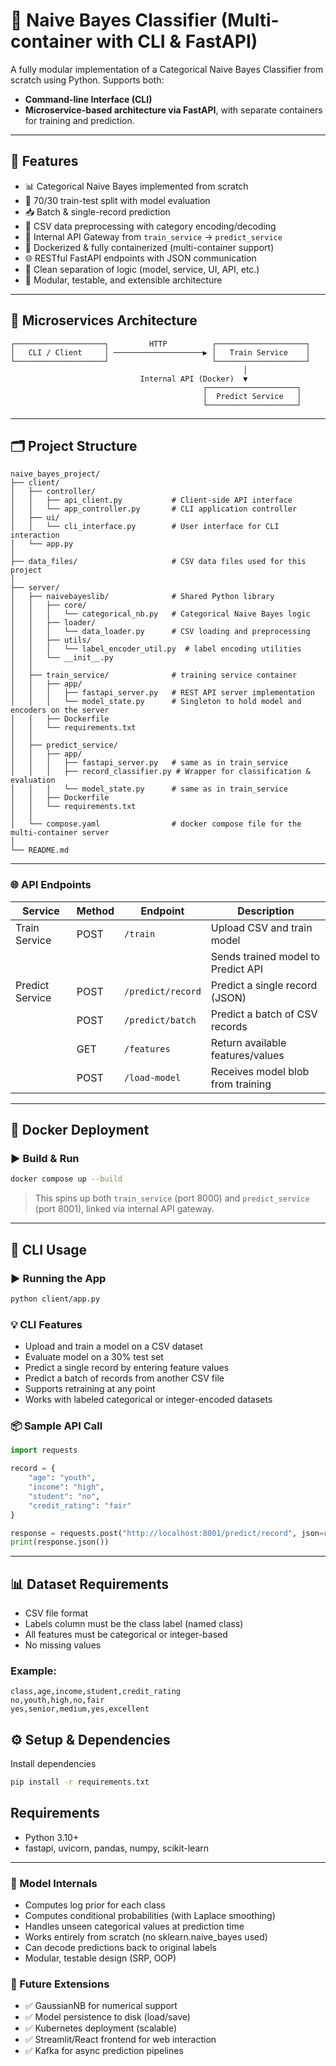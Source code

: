 # 🧠 Naive Bayes Classifier (Multi-container with CLI & FastAPI)

A fully modular implementation of a Categorical Naive Bayes Classifier from scratch using Python.
Supports both:

- **Command-line Interface (CLI)**
- **Microservice-based architecture via FastAPI**, with separate containers for training and prediction.

---

## 🚀 Features

- 📊 Categorical Naive Bayes implemented from scratch
- 🧪 70/30 train-test split with model evaluation
- 📥 Batch & single-record prediction
- 📂 CSV data preprocessing with category encoding/decoding
- 🔌 Internal API Gateway from `train_service` → `predict_service`
- 🐳 Dockerized & fully containerized (multi-container support)
- 🌐 RESTful FastAPI endpoints with JSON communication
- 🔐 Clean separation of logic (model, service, UI, API, etc.)
- 🔧 Modular, testable, and extensible architecture

---

## 🧱 Microservices Architecture

```
┌────────────────────┐         HTTP          ┌────────────────────┐
│   CLI / Client     │ ────────────────────▶ │   Train Service    │
└────────────────────┘                       └────────────────────┘
                                                    │
                             Internal API (Docker)  ▼
                                           ┌────────────────────┐
                                           │  Predict Service   │
                                           └────────────────────┘
```

---

## 🗂️ Project Structure

```
naive_bayes_project/
├── client/
│   ├── controller/
│   │   ├── api_client.py           # Client-side API interface
│   │   └── app_controller.py       # CLI application controller
│   ├── ui/
│   │   └── cli_interface.py        # User interface for CLI interaction
│   └── app.py
│
├── data_files/                     # CSV data files used for this project
│
├── server/
│   ├── naivebayeslib/              # Shared Python library
│   │   ├── core/
│   │   │   └── categorical_nb.py   # Categorical Naive Bayes logic
│   │   ├── loader/
│   │   │   └── data_loader.py      # CSV loading and preprocessing
│   │   ├── utils/
│   │   │   └── label_encoder_util.py  # label encoding utilities
│   │   └── __init__.py
│   │
│   ├── train_service/              # training service container
│   │   ├── app/
│   │   │   ├── fastapi_server.py   # REST API server implementation
│   │   │   └── model_state.py      # Singleton to hold model and encoders on the server
│   │   ├── Dockerfile
│   │   └── requirements.txt
│   │
│   ├── predict_service/
│   │   ├── app/
│   │   │   ├── fastapi_server.py   # same as in train_service
│   │   │   ├── record_classifier.py # Wrapper for classification & evaluation
│   │   │   └── model_state.py      # same as in train_service
│   │   ├── Dockerfile
│   │   └── requirements.txt
│   │
│   └── compose.yaml                # docker compose file for the multi-container server
│
└── README.md
```

---

### 🌐 API Endpoints

| Service         | Method | Endpoint          | Description                        |
|-----------------|--------|-------------------|------------------------------------|
| Train Service   | POST   | `/train`          | Upload CSV and train model         |
|                 |        |                   | Sends trained model to Predict API |
| Predict Service | POST   | `/predict/record` | Predict a single record (JSON)     |
|                 | POST   | `/predict/batch`  | Predict a batch of CSV records     |
|                 | GET    | `/features`       | Return available features/values   |
|                 | POST   | `/load-model`     | Receives model blob from training  |

---

## 🐳 Docker Deployment

### ▶️ Build & Run

```bash
docker compose up --build
```

> This spins up both `train_service` (port 8000) and `predict_service` (port 8001),
> linked via internal API gateway.

---

## 🧪 CLI Usage

### ▶️ Running the App

```bash
python client/app.py
```

### 💡 CLI Features

- Upload and train a model on a CSV dataset
- Evaluate model on a 30% test set
- Predict a single record by entering feature values
- Predict a batch of records from another CSV file
- Supports retraining at any point
- Works with labeled categorical or integer-encoded datasets

### 📦 Sample API Call

```python
import requests

record = {
    "age": "youth",
    "income": "high",
    "student": "no",
    "credit_rating": "fair"
}

response = requests.post("http://localhost:8001/predict/record", json=record)
print(response.json())
```

---

## 📊 Dataset Requirements

- CSV file format
- Labels column must be the class label (named class)
- All features must be categorical or integer-based
- No missing values

### Example:

```csv
class,age,income,student,credit_rating
no,youth,high,no,fair
yes,senior,medium,yes,excellent
```

## ⚙️ Setup & Dependencies

Install dependencies

```bash
pip install -r requirements.txt
```

## Requirements

- Python 3.10+
- fastapi, uvicorn, pandas, numpy, scikit-learn

---

### 🧠 Model Internals

- Computes log prior for each class
- Computes conditional probabilities (with Laplace smoothing)
- Handles unseen categorical values at prediction time
- Works entirely from scratch (no sklearn.naive_bayes used)
- Can decode predictions back to original labels
- Modular, testable design (SRP, OOP)

### 📌 Future Extensions

- ✅ GaussianNB for numerical support
- ✅ Model persistence to disk (load/save)
- ✅ Kubernetes deployment (scalable)
- ✅ Streamlit/React frontend for web interaction
- ✅ Kafka for async prediction pipelines
